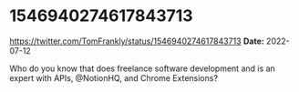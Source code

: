 # 1546940274617843713
https://twitter.com/TomFrankly/status/1546940274617843713
**Date:** 2022-07-12

Who do you know that does freelance software development and is an expert with APIs, @NotionHQ, and Chrome Extensions?
